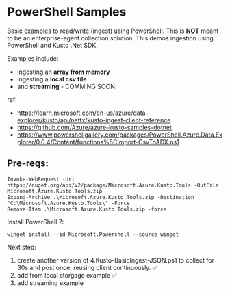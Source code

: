 # PowerShell Samples

Basic examples to read/write (ingest) using PowerShell. This is **NOT** meant to be an enterprise-agent collection solution. This demos ingestion using PowerShell and Kusto .Net SDK. 

Examples include: 
- ingesting an **array from memory** 
- ingesting a **local csv file** 
- and **streaming** - COMMING SOON.

ref: 
- https://learn.microsoft.com/en-us/azure/data-explorer/kusto/api/netfx/kusto-ingest-client-reference
- https://github.com/Azure/azure-kusto-samples-dotnet
- https://www.powershellgallery.com/packages/PowerShell.Azure.Data.Explorer/0.0.4/Content/functions%5CImport-CsvToADX.ps1

##  Pre-reqs:

```
Invoke-WebRequest -Uri https://nuget.org/api/v2/package/Microsoft.Azure.Kusto.Tools -OutFile Microsoft.Azure.Kusto.Tools.zip
Expand-Archive .\Microsoft.Azure.Kusto.Tools.zip -Destination "C:\Microsoft.Azure.Kusto.Tools\" -Force
Remove-Item .\Microsoft.Azure.Kusto.Tools.zip -force
```
Install PowerShell 7: 
```
winget install --id Microsoft.Powershell --source winget
```

Next step:
1. create another version of 4.Kusto-BasicIngest-JSON.ps1 to collect for 30s and post once, reusing client continuously. :white_check_mark:
2. add from local storgage example :white_check_mark:
3. add streaming example
